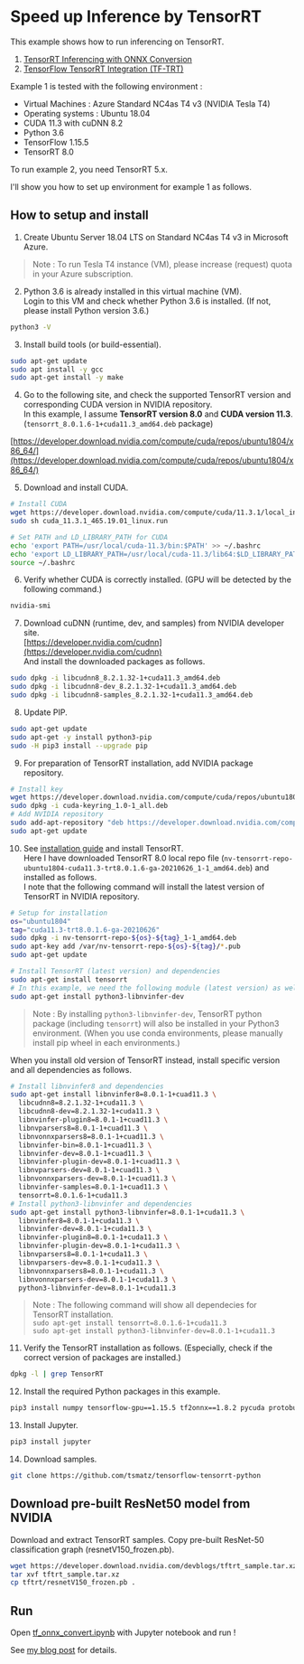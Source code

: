 # Speed up Inference by TensorRT

This example shows how to run inferencing on TensorRT.

1. [TensorRT Inferencing with ONNX Conversion](./tf_onnx_convert.ipynb)
2. [TensorFlow TensorRT Integration (TF-TRT)](./tf_trt_integration.ipynb)

Example 1 is tested with the following environment :

- Virtual Machines : Azure Standard NC4as T4 v3 (NVIDIA Tesla T4)
- Operating systems : Ubuntu 18.04
- CUDA 11.3 with cuDNN 8.2
- Python 3.6
- TensorFlow 1.15.5
- TensorRT 8.0

To run example 2, you need TensorRT 5.x.

I'll show you how to set up environment for example 1 as follows.

## How to setup and install

1. Create Ubuntu Server 18.04 LTS on Standard NC4as T4 v3 in Microsoft Azure.

> Note : To run Tesla T4 instance (VM), please increase (request) quota in your Azure subscription.<br>

2. Python 3.6 is already installed in this virtual machine (VM).<br>
Login to this VM and check whether Python 3.6 is installed. (If not, please install Python version 3.6.)

```bash
python3 -V
```

3. Install build tools (or build-essential).

```bash
sudo apt-get update
sudo apt install -y gcc
sudo apt-get install -y make
```

4. Go to the following site, and check the supported TensorRT version and corresponding CUDA version in NVIDIA repository.<br>
In this example, I assume **TensorRT version 8.0** and **CUDA version 11.3**. (```tensorrt_8.0.1.6-1+cuda11.3_amd64.deb``` package)

[https://developer.download.nvidia.com/compute/cuda/repos/ubuntu1804/x86_64/](https://developer.download.nvidia.com/compute/cuda/repos/ubuntu1804/x86_64/)

5. Download and install CUDA.

```bash
# Install CUDA
wget https://developer.download.nvidia.com/compute/cuda/11.3.1/local_installers/cuda_11.3.1_465.19.01_linux.run
sudo sh cuda_11.3.1_465.19.01_linux.run

# Set PATH and LD_LIBRARY_PATH for CUDA
echo 'export PATH=/usr/local/cuda-11.3/bin:$PATH' >> ~/.bashrc
echo 'export LD_LIBRARY_PATH=/usr/local/cuda-11.3/lib64:$LD_LIBRARY_PATH' >> ~/.bashrc
source ~/.bashrc
```

6. Verify whether CUDA is correctly installed. (GPU will be detected by the following command.)

```bash
nvidia-smi
```

7. Download cuDNN (runtime, dev, and samples) from NVIDIA developer site.<br>
[https://developer.nvidia.com/cudnn](https://developer.nvidia.com/cudnn)<br>
And install the downloaded packages as follows.

```bash
sudo dpkg -i libcudnn8_8.2.1.32-1+cuda11.3_amd64.deb
sudo dpkg -i libcudnn8-dev_8.2.1.32-1+cuda11.3_amd64.deb
sudo dpkg -i libcudnn8-samples_8.2.1.32-1+cuda11.3_amd64.deb
```

8. Update PIP.

```bash
sudo apt-get update
sudo apt-get -y install python3-pip
sudo -H pip3 install --upgrade pip
```

9. For preparation of TensorRT installation, add NVIDIA package repository.

```bash
# Install key
wget https://developer.download.nvidia.com/compute/cuda/repos/ubuntu1804/x86_64/cuda-keyring_1.0-1_all.deb
sudo dpkg -i cuda-keyring_1.0-1_all.deb
# Add NVIDIA repository
sudo add-apt-repository "deb https://developer.download.nvidia.com/compute/cuda/repos/ubuntu1804/x86_64/ /"
sudo apt-get update
```

10. See [installation guide](https://docs.nvidia.com/deeplearning/tensorrt/install-guide/index.html) and install TensorRT.<br>
Here I have downloaded TensorRT 8.0 local repo file (```nv-tensorrt-repo-ubuntu1804-cuda11.3-trt8.0.1.6-ga-20210626_1-1_amd64.deb```) and installed as follows.<br>
I note that the following command will install the latest version of TensorRT in NVIDIA repository.

```bash
# Setup for installation
os="ubuntu1804"
tag="cuda11.3-trt8.0.1.6-ga-20210626"
sudo dpkg -i nv-tensorrt-repo-${os}-${tag}_1-1_amd64.deb
sudo apt-key add /var/nv-tensorrt-repo-${os}-${tag}/*.pub
sudo apt-get update

# Install TensorRT (latest version) and dependencies
sudo apt-get install tensorrt
# In this example, we need the following module (latest version) as well
sudo apt-get install python3-libnvinfer-dev
```

> Note : By installing ```python3-libnvinfer-dev```, TensorRT python package (including ```tensorrt```) will also be installed in your Python3 environment. (When you use conda environments, please manually install pip wheel in each environments.)

When you install old version of TensorRT instead, install specific version and all dependencies as follows.

```bash
# Install libnvinfer8 and dependencies
sudo apt-get install libnvinfer8=8.0.1-1+cuad11.3 \
  libcudnn8=8.2.1.32-1+cuda11.3 \
  libcudnn8-dev=8.2.1.32-1+cuda11.3 \
  libnvinfer-plugin8=8.0.1-1+cuad11.3 \
  libnvparsers8=8.0.1-1+cuad11.3 \
  libnvonnxparsers8=8.0.1-1+cuad11.3 \
  libnvinfer-bin=8.0.1-1+cuad11.3 \
  libnvinfer-dev=8.0.1-1+cuad11.3 \
  libnvinfer-plugin-dev=8.0.1-1+cuad11.3 \
  libnvparsers-dev=8.0.1-1+cuad11.3 \
  libnvonnxparsers-dev=8.0.1-1+cuad11.3 \
  libnvinfer-samples=8.0.1-1+cuad11.3 \
  tensorrt=8.0.1.6-1+cuda11.3
# Install python3-libnvinfer and dependencies
sudo apt-get install python3-libnvinfer=8.0.1-1+cuda11.3 \
  libnvinfer8=8.0.1-1+cuda11.3 \
  libnvinfer-dev=8.0.1-1+cuda11.3 \
  libnvinfer-plugin8=8.0.1-1+cuda11.3 \
  libnvinfer-plugin-dev=8.0.1-1+cuda11.3 \
  libnvparsers8=8.0.1-1+cuda11.3 \
  libnvparsers-dev=8.0.1-1+cuda11.3 \
  libnvonnxparsers8=8.0.1-1+cuda11.3 \
  libnvonnxparsers-dev=8.0.1-1+cuda11.3 \
  python3-libnvinfer-dev=8.0.1-1+cuda11.3
```

> Note : The following command will show all dependecies for TensorRT installation.<br>
> ```sudo apt-get install tensorrt=8.0.1.6-1+cuda11.3```<br>
> ```sudo apt-get install python3-libnvinfer-dev=8.0.1-1+cuda11.3```

11. Verify the TensorRT installation as follows. (Especially, check if the correct version of packages are installed.)

```bash
dpkg -l | grep TensorRT
```

12. Install the required Python packages in this example.

```bash
pip3 install numpy tensorflow-gpu==1.15.5 tf2onnx==1.8.2 pycuda protobuf==3.16.0 onnx matplotlib
```

13. Install Jupyter.

```bash
pip3 install jupyter
```

14. Download samples.

```bash
git clone https://github.com/tsmatz/tensorflow-tensorrt-python
```

## Download pre-built ResNet50 model from NVIDIA

Download and extract TensorRT samples. Copy pre-built ResNet-50 classification graph (resnetV150_frozen.pb).

```bash
wget https://developer.download.nvidia.com/devblogs/tftrt_sample.tar.xz
tar xvf tftrt_sample.tar.xz
cp tftrt/resnetV150_frozen.pb .
```

## Run

Open [tf_onnx_convert.ipynb](./tf_onnx_convert.ipynb) with Jupyter notebook and run !

See [my blog post](https://tsmatz.wordpress.com/2018/07/07/tensorrt-tensorflow-python-on-azure-tutorial/) for details.

